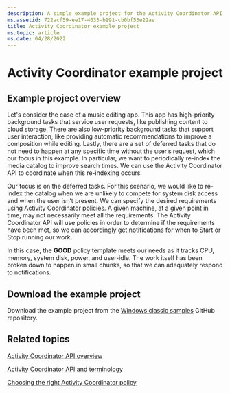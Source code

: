 ```yaml
---
description: A simple example project for the Activity Coordinator API.
ms.assetid: 722acf59-ee17-4033-b191-cb0bf53e22ae
title: Activity Coordinator example project
ms.topic: article
ms.date: 04/28/2022
---
```


# Activity Coordinator example project

## Example project overview

Let's consider the case of a music editing app. This app has high-priority background tasks that service user requests, like publishing content to cloud storage. There are also low-priority background tasks that support user interaction, like providing automatic recommendations to improve a composition while editing. Lastly, there are a set of deferred tasks that do not need to happen at any specific time without the user’s request, which our focus in this example. In particular, we want to periodically re-index the media catalog to improve search times. We can use the Activity Coordinator API to coordinate when this re-indexing occurs.

Our focus is on the deferred tasks. For this scenario, we would like to re-index the catalog when we are unlikely to compete for system disk access and when the user isn’t present. We can specify the desired requirements using Activity Coordinator policies. A given machine, at a given point in time, may not necessarily meet all the requirements. The Activity Coordinator API will use policies in order to determine if the requirements have been met, so we can accordingly get notifications for when to Start or Stop running our work.

In this case, the **GOOD** policy template meets our needs as it tracks CPU, memory, system disk, power, and user-idle. The work itself has been broken down to happen in small chunks, so that we can adequately respond to notifications.

## Download the example project

Download the example project from the [Windows classic samples](https://github.com/microsoft/Windows-classic-samples/tree/main/Samples/ActivityCoordinator) GitHub repository.

## Related topics

[Activity Coordinator API overview](activity-coordinator-api-overview.md)

[Activity Coordinator API and terminology](activity-coordinator-api-and-terminology.md)

[Choosing the right Activity Coordinator policy](choosing-the-right-activity-coordinator-policy.md)
